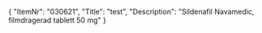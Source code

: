 {
  "ItemNr": "030621",
  "Title": "test",
  "Description": "Sildenafil Navamedic, filmdragerad tablett 50 mg"
}